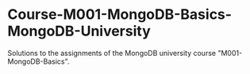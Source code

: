 # Course-M001-MongoDB-Basics-MongoDB-University
Solutions to the assignments of the MongoDB university course "M001-MongoDB-Basics".
